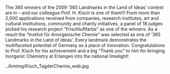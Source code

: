 The 365 winners of the 2009 ‘365 Landmarks in the Land of  Ideas’ contest are in – and our colleague Prof. H. Kisch is one of them!!! From  more than 2,000 applications received from companies, research institutes, art  and cultural institutions, community and charity initiatives, a panel of 18  judges picked his research project “Frischluftfarbe” as one of the winners. As  a result the “Institut für Anorganische Chemie” was selected as one of ‘365  Landmarks in the Land   of Ideas’. Every landmark  demonstrates the multifaceted potential of Germany as a place of innovation.  Congratulations to Prof. Kisch for his achievement and a big “Thank you” to him  for bringing Inorganic Chemistry at Erlangen into the national limelight!


../kmimg/Kisch_TagderChemie_web.jpg